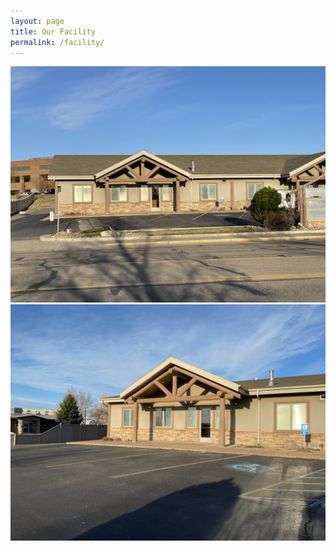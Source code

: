 ```yaml
---
layout: page
title: Our Facility
permalink: /facility/
---
```


![Facility Front](/images/Facility/307facility3.jpeg)
![Facility Right](/images/Facility/307facility2.jpeg)
